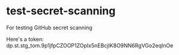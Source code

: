 # test-secret-scanning
For testing GitHub secret scanning

Here's a token: dp.st.stg_tom.9p1jfpCZOOP1ZOpIx5nEBcjIK8O9NN6RgVGo2eqInOe
